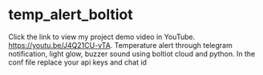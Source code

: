 # temp_alert_boltiot
Click the link to view my project demo video in YouTube.
https://youtu.be/J4Q21CU-vTA.
 Temperature alert through telegram notification, light glow, buzzer sound using boltiot cloud and python.
 In the conf file replace your api keys and chat id
